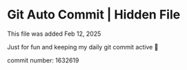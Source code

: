 # Git Auto Commit | Hidden File

This file was added Feb 12, 2025

Just for fun and keeping my daily git commit active 🤪

commit number: 1632619
